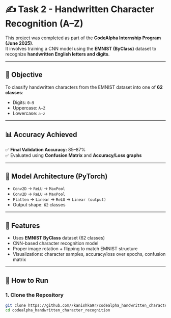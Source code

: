 # ✍️ Task 2 - Handwritten Character Recognition (A–Z)

This project was completed as part of the **CodeAlpha Internship Program (June 2025)**.  
It involves training a CNN model using the **EMNIST (ByClass)** dataset to recognize **handwritten English letters and digits**.

---

## 🎯 Objective

To classify handwritten characters from the EMNIST dataset into one of **62 classes**:
- Digits: `0–9`
- Uppercase: `A–Z`
- Lowercase: `a–z`

---

## 📊 Accuracy Achieved

✅ **Final Validation Accuracy:** 85–87%  
✅ Evaluated using **Confusion Matrix** and **Accuracy/Loss graphs**

---

## 🧠 Model Architecture (PyTorch)

- `Conv2D` → `ReLU` → `MaxPool`
- `Conv2D` → `ReLU` → `MaxPool`
- `Flatten` → `Linear` → `ReLU` → `Linear (output)`
- Output shape: `62` classes

---

## 🧪 Features

- Uses **EMNIST ByClass** dataset (62 classes)
- CNN-based character recognition model
- Proper image rotation + flipping to match EMNIST structure
- Visualizations: character samples, accuracy/loss over epochs, confusion matrix

---

## 🚀 How to Run

### 1. Clone the Repository

```bash
git clone https://github.com//kanishka9r/codealpha_handwritten_character_recognition.git
cd codealpha_handwritten_character_recognition